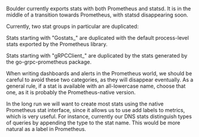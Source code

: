 Boulder currently exports stats with both Prometheus and statsd. It is in the
middle of a transition towards Prometheus, with statsd disappearing soon.

Currently, two stat groups in particular are duplicated:

Stats starting with "Gostats_" are duplicated with the default process-level
stats exported by the Prometheus library.

Stats starting with "gRPCClient_" are duplicated by the stats generated by
the go-grpc-prometheus package.

When writing dashboards and alerts in the Prometheus world, we should be careful
to avoid these two categories, as they will disappear eventually. As a general
rule, if a stat is available with an all-lowercase name, choose that one, as it
is probably the Prometheus-native version.

In the long run we will want to create most stats using the native Prometheus
stat interface, since it allows us to use add labels to metrics, which is very
useful. For instance, currently our DNS stats distinguish types of queries by
appending the type to the stat name. This would be more natural as a label in
Prometheus.
